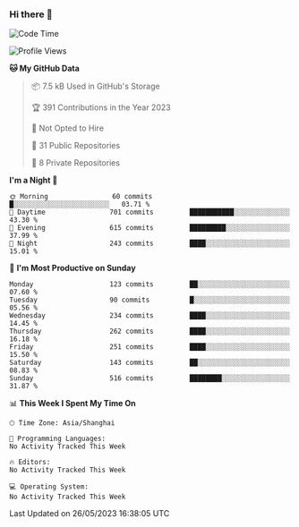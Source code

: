 ### Hi there 👋

<!--
**robinWongM/robinWongM** is a ✨ _special_ ✨ repository because its `README.md` (this file) appears on your GitHub profile.

Here are some ideas to get you started:

- 🔭 I’m currently working on ...
- 🌱 I’m currently learning ...
- 👯 I’m looking to collaborate on ...
- 🤔 I’m looking for help with ...
- 💬 Ask me about ...
- 📫 How to reach me: ...
- 😄 Pronouns: ...
- ⚡ Fun fact: ...
-->

<!--START_SECTION:waka-->
![Code Time](http://img.shields.io/badge/Code%20Time-121%20hrs%2034%20mins-blue)

![Profile Views](http://img.shields.io/badge/Profile%20Views-1-blue)

**🐱 My GitHub Data** 

> 📦 7.5 kB Used in GitHub's Storage 
 > 
> 🏆 391 Contributions in the Year 2023
 > 
> 🚫 Not Opted to Hire
 > 
> 📜 31 Public Repositories 
 > 
> 🔑 8 Private Repositories 
 > 
**I'm a Night 🦉** 

```text
🌞 Morning                60 commits          █░░░░░░░░░░░░░░░░░░░░░░░░   03.71 % 
🌆 Daytime                701 commits         ███████████░░░░░░░░░░░░░░   43.30 % 
🌃 Evening                615 commits         █████████░░░░░░░░░░░░░░░░   37.99 % 
🌙 Night                  243 commits         ████░░░░░░░░░░░░░░░░░░░░░   15.01 % 
```
📅 **I'm Most Productive on Sunday** 

```text
Monday                   123 commits         ██░░░░░░░░░░░░░░░░░░░░░░░   07.60 % 
Tuesday                  90 commits          █░░░░░░░░░░░░░░░░░░░░░░░░   05.56 % 
Wednesday                234 commits         ████░░░░░░░░░░░░░░░░░░░░░   14.45 % 
Thursday                 262 commits         ████░░░░░░░░░░░░░░░░░░░░░   16.18 % 
Friday                   251 commits         ████░░░░░░░░░░░░░░░░░░░░░   15.50 % 
Saturday                 143 commits         ██░░░░░░░░░░░░░░░░░░░░░░░   08.83 % 
Sunday                   516 commits         ████████░░░░░░░░░░░░░░░░░   31.87 % 
```


📊 **This Week I Spent My Time On** 

```text
🕑︎ Time Zone: Asia/Shanghai

💬 Programming Languages: 
No Activity Tracked This Week

🔥 Editors: 
No Activity Tracked This Week

💻 Operating System: 
No Activity Tracked This Week
```


 Last Updated on 26/05/2023 16:38:05 UTC
<!--END_SECTION:waka-->
